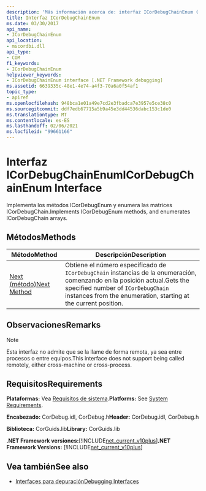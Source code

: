 ```yaml
---
description: 'Más información acerca de: interfaz ICorDebugChainEnum ('
title: Interfaz ICorDebugChainEnum
ms.date: 03/30/2017
api_name:
- ICorDebugChainEnum
api_location:
- mscordbi.dll
api_type:
- COM
f1_keywords:
- ICorDebugChainEnum
helpviewer_keywords:
- ICorDebugChainEnum interface [.NET Framework debugging]
ms.assetid: 6639335c-48e1-4e74-a4f3-70a6a0f54af1
topic_type:
- apiref
ms.openlocfilehash: 948bca1e01a49e7cd2e3fbadca7e3957e5ce38c0
ms.sourcegitcommit: ddf7edb67715a5b9a45e3dd44536dabc153c1de0
ms.translationtype: MT
ms.contentlocale: es-ES
ms.lasthandoff: 02/06/2021
ms.locfileid: "99661166"
---
```

# <a name="icordebugchainenum-interface"></a><span data-ttu-id="ddcb2-103">Interfaz ICorDebugChainEnum</span><span class="sxs-lookup"><span data-stu-id="ddcb2-103">ICorDebugChainEnum Interface</span></span>

<span data-ttu-id="ddcb2-104">Implementa los métodos ICorDebugEnum y enumera las matrices ICorDebugChain.</span><span class="sxs-lookup"><span data-stu-id="ddcb2-104">Implements ICorDebugEnum methods, and enumerates ICorDebugChain arrays.</span></span>  
  
## <a name="methods"></a><span data-ttu-id="ddcb2-105">Métodos</span><span class="sxs-lookup"><span data-stu-id="ddcb2-105">Methods</span></span>  
  
|<span data-ttu-id="ddcb2-106">Método</span><span class="sxs-lookup"><span data-stu-id="ddcb2-106">Method</span></span>|<span data-ttu-id="ddcb2-107">Descripción</span><span class="sxs-lookup"><span data-stu-id="ddcb2-107">Description</span></span>|  
|------------|-----------------|  
|[<span data-ttu-id="ddcb2-108">Next (método)</span><span class="sxs-lookup"><span data-stu-id="ddcb2-108">Next Method</span></span>](icordebugchainenum-next-method.md)|<span data-ttu-id="ddcb2-109">Obtiene el número especificado de `ICorDebugChain` instancias de la enumeración, comenzando en la posición actual.</span><span class="sxs-lookup"><span data-stu-id="ddcb2-109">Gets the specified number of `ICorDebugChain` instances from the enumeration, starting at the current position.</span></span>|  
  
## <a name="remarks"></a><span data-ttu-id="ddcb2-110">Observaciones</span><span class="sxs-lookup"><span data-stu-id="ddcb2-110">Remarks</span></span>  
  
> [!NOTE]
> <span data-ttu-id="ddcb2-111">Esta interfaz no admite que se la llame de forma remota, ya sea entre procesos o entre equipos.</span><span class="sxs-lookup"><span data-stu-id="ddcb2-111">This interface does not support being called remotely, either cross-machine or cross-process.</span></span>  
  
## <a name="requirements"></a><span data-ttu-id="ddcb2-112">Requisitos</span><span class="sxs-lookup"><span data-stu-id="ddcb2-112">Requirements</span></span>  

 <span data-ttu-id="ddcb2-113">**Plataformas:** Vea [Requisitos de sistema](../../get-started/system-requirements.md).</span><span class="sxs-lookup"><span data-stu-id="ddcb2-113">**Platforms:** See [System Requirements](../../get-started/system-requirements.md).</span></span>  
  
 <span data-ttu-id="ddcb2-114">**Encabezado:** CorDebug.idl, CorDebug.h</span><span class="sxs-lookup"><span data-stu-id="ddcb2-114">**Header:** CorDebug.idl, CorDebug.h</span></span>  
  
 <span data-ttu-id="ddcb2-115">**Biblioteca:** CorGuids.lib</span><span class="sxs-lookup"><span data-stu-id="ddcb2-115">**Library:** CorGuids.lib</span></span>  
  
 <span data-ttu-id="ddcb2-116">**.NET Framework versiones:**[!INCLUDE[net_current_v10plus](../../../../includes/net-current-v10plus-md.md)]</span><span class="sxs-lookup"><span data-stu-id="ddcb2-116">**.NET Framework Versions:** [!INCLUDE[net_current_v10plus](../../../../includes/net-current-v10plus-md.md)]</span></span>  
  
## <a name="see-also"></a><span data-ttu-id="ddcb2-117">Vea también</span><span class="sxs-lookup"><span data-stu-id="ddcb2-117">See also</span></span>

- [<span data-ttu-id="ddcb2-118">Interfaces para depuración</span><span class="sxs-lookup"><span data-stu-id="ddcb2-118">Debugging Interfaces</span></span>](debugging-interfaces.md)
